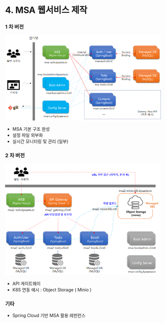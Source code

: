 # 4. MSA 웹서비스 제작

### 1 차 버전 

![](../../.gitbook/assets/image%20%28193%29.png)

* MSA 기본 구조 완성 
* 설정 파일 외부화 
* 실시간 모니터링 및 관리 \(일부\)

### 2 차 버전 

![](../../.gitbook/assets/image%20%28212%29.png)

* API 게이트웨이 
* K8S 연동  예시 : Object Storage \( Minio \) 

### 기타 

* Spring Cloud 기반 MSA 활용 레펀런스 



